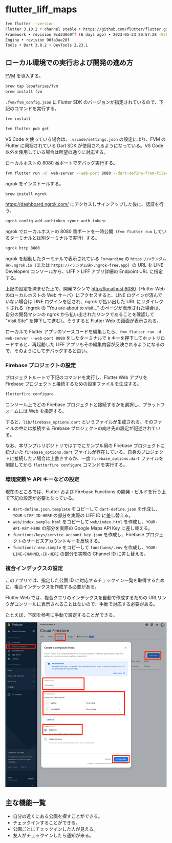 # flutter_liff_maps

```bash
fvm flutter --version
Flutter 3.10.2 • channel stable • https://github.com/flutter/flutter.git
Framework • revision 9cd3d0d9ff (6 days ago) • 2023-05-23 20:57:28 -0700
Engine • revision 90fa3ae28f
Tools • Dart 3.0.2 • DevTools 2.23.1
```

## ローカル環境での実行および開発の進め方

[FVM](https://fvm.app/docs/getting_started/in) を導入する。

```bash
brew tap leoafarias/fvm
brew install fvm
```

`.fvm/fvm_config.json` に Flutter SDK のバージョンが指定されているので、下記のコマンドを実行する。

```bash
fvm install
```

```bash
fvm flutter pub get
```

VS Code を使っている場合は、`.vscode/settings.json` の設定により、FVM の Flutter に同梱されている Dart SDK が使用されるようになっている。VS Code 以外を使用している場合は所望の通りに対応する。

ローカルホストの 8080 番ポートでデバッグ実行する。

```bash
fvm flutter run -d  web-server --web-port 8080 --dart-define-from-file=dart_define.json
```

ngrok をインストールする。

```bash
brew install ngrok
```

<https://dashboard.ngrok.com/> にアクセスしサインアップした後に、認証を行う。

```bash
ngrok config add-authtoken <your-auth-token>
```

ngrok でローカルホストの 8080 番ポートを一時公開（`fvm flutter run` しているターミナルとは別ターミナルで実行）する。

```bash
ngrok http 8080
```

ngrok を起動したターミナルで表示されている `Forwarding` の `https://<ランダム値>.ngrok.io`（または `https://<ランダム値>.ngrok-free.app`）の URL を LINE Developers コンソールから、LIFF > LIFF アプリ詳細の Endpoint URL に指定する。

上記の設定を済ませた上で、開発マシンで <http://localhost:8080>（Flutter Web のローカルホストの Web サーバ）にアクセスすると、LINE ログインが済んでいない場合は LINE ログインを促され、ngrok が払い出した URL にリダイレクトされる（ngrok の "You are about to visit..." のページが表示された場合は、自分の開発マシンの ngrok から払い出されたリンクであることを確認して "Visit Site" を押下して進む）。そうすると Flutter Web の画面が表示される。

ローカルで Flutter アプリのソースコードを編集したら、`fvm flutter run -d web-server --web-port 8080` をしたターミナルで `R` キーを押下してホットリロードすると、再起動した LIFF アプリもその編集内容が反映されるようになるので、そのようにしてデバッグすると良い。

### Firebase プロジェクトの設定

プロジェクトルートで下記のコマンドを実行し、Flutter Web アプリを Firebase プロジェクトと接続するための設定ファイルを生成する。

```sh
flutterfire configure
```

コンソール上でどの Firebase プロジェクトと接続するかを選択し、プラットフォームには Web を指定する。

すると、`lib/firebase_options.dart` というファイルが生成される。そのファイルの中には接続する Firebase プロジェクトの向き先の設定が記述されている。

なお、本サンプルリポジトリではすでにサンプル用の Firebase プロジェクトに紐づいた `firebase_options.dart` ファイルが存在している。自身のプロジェクトに接続したい場合は上書きするか、一度 `firebase_options.dart` ファイルを削除してから `flutterfire configure` コマンドを実行する。

### 環境変数や API キーなどの設定

現在のところでは、Flutter および Firebase Functions の開発・ビルドを行う上で下記の設定が必要となっている。

- `dart-define.json.template` をコピーして `dart-define.json` を作成し、`YOUR-LIFF-ID-HERE` の部分を実際の LIFF ID に差し替える。
- `web/index.sample.html` をコピーして `web/index.html` を作成し、`YOUR-API-KEY-HERE` の部分を実際の Google Maps API Key に差し替える。
- `functions/keys/service_account_key.json` を作成し、Firebase プロジェクトのサービスアカウントキーを反映する。
- `functions/.env.sample` をコピーして `functions/.env` を作成し、`YOUR-LINE-CHANNEL-ID-HERE` の部分を実際の Channel ID に差し替える。

### 複合インデックスの設定

このアプリでは、指定した公園 ID に対応するチェックイン一覧を取得するために、複合インデックスを作成する必要がある。

Flutter Web では、複合クエリのインデックスを自動で作成するための URLリンクがコンソールに表示されることはないので、手動で対応する必要がある。

たとえば、下図を参考に手動で設定することができる。

![Cloud Firestore composite index](./firestore_index.png)

## 主な機能一覧

- 自分の近くにある公園を探すことができる。
- チェックインすることができる。
- 公園ごとにチェックインした人が見える。
- 友人がチェックインしたら通知が来る。
